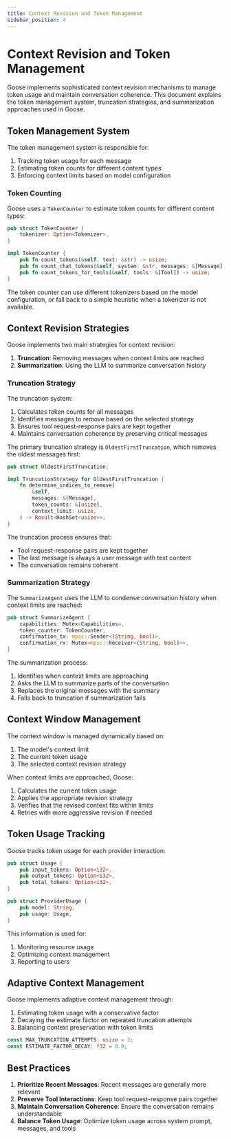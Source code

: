 ```yaml
---
title: Context Revision and Token Management
sidebar_position: 4
---
```


# Context Revision and Token Management

Goose implements sophisticated context revision mechanisms to manage token usage and maintain conversation coherence. This document explains the token management system, truncation strategies, and summarization approaches used in Goose.

## Token Management System

The token management system is responsible for:

1. Tracking token usage for each message
2. Estimating token counts for different content types
3. Enforcing context limits based on model configuration

### Token Counting

Goose uses a `TokenCounter` to estimate token counts for different content types:

```rust
pub struct TokenCounter {
    tokenizer: Option<Tokenizer>,
}

impl TokenCounter {
    pub fn count_tokens(&self, text: &str) -> usize;
    pub fn count_chat_tokens(&self, system: &str, messages: &[Message], tools: &[Tool]) -> usize;
    pub fn count_tokens_for_tools(&self, tools: &[Tool]) -> usize;
}
```

The token counter can use different tokenizers based on the model configuration, or fall back to a simple heuristic when a tokenizer is not available.

## Context Revision Strategies

Goose implements two main strategies for context revision:

1. **Truncation**: Removing messages when context limits are reached
2. **Summarization**: Using the LLM to summarize conversation history

### Truncation Strategy

The truncation system:

1. Calculates token counts for all messages
2. Identifies messages to remove based on the selected strategy
3. Ensures tool request-response pairs are kept together
4. Maintains conversation coherence by preserving critical messages

The primary truncation strategy is `OldestFirstTruncation`, which removes the oldest messages first:

```rust
pub struct OldestFirstTruncation;

impl TruncationStrategy for OldestFirstTruncation {
    fn determine_indices_to_remove(
        &self,
        messages: &[Message],
        token_counts: &[usize],
        context_limit: usize,
    ) -> Result<HashSet<usize>>;
}
```

The truncation process ensures that:

- Tool request-response pairs are kept together
- The last message is always a user message with text content
- The conversation remains coherent

### Summarization Strategy

The `SummarizeAgent` uses the LLM to condense conversation history when context limits are reached:

```rust
pub struct SummarizeAgent {
    capabilities: Mutex<Capabilities>,
    token_counter: TokenCounter,
    confirmation_tx: mpsc::Sender<(String, bool)>,
    confirmation_rx: Mutex<mpsc::Receiver<(String, bool)>>,
}
```

The summarization process:

1. Identifies when context limits are approaching
2. Asks the LLM to summarize parts of the conversation
3. Replaces the original messages with the summary
4. Falls back to truncation if summarization fails

## Context Window Management

The context window is managed dynamically based on:

1. The model's context limit
2. The current token usage
3. The selected context revision strategy

When context limits are approached, Goose:

1. Calculates the current token usage
2. Applies the appropriate revision strategy
3. Verifies that the revised context fits within limits
4. Retries with more aggressive revision if needed

## Token Usage Tracking

Goose tracks token usage for each provider interaction:

```rust
pub struct Usage {
    pub input_tokens: Option<i32>,
    pub output_tokens: Option<i32>,
    pub total_tokens: Option<i32>,
}

pub struct ProviderUsage {
    pub model: String,
    pub usage: Usage,
}
```

This information is used for:

1. Monitoring resource usage
2. Optimizing context management
3. Reporting to users

## Adaptive Context Management

Goose implements adaptive context management through:

1. Estimating token usage with a conservative factor
2. Decaying the estimate factor on repeated truncation attempts
3. Balancing context preservation with token limits

```rust
const MAX_TRUNCATION_ATTEMPTS: usize = 3;
const ESTIMATE_FACTOR_DECAY: f32 = 0.9;
```

## Best Practices

1. **Prioritize Recent Messages**: Recent messages are generally more relevant
2. **Preserve Tool Interactions**: Keep tool request-response pairs together
3. **Maintain Conversation Coherence**: Ensure the conversation remains understandable
4. **Balance Token Usage**: Optimize token usage across system prompt, messages, and tools
